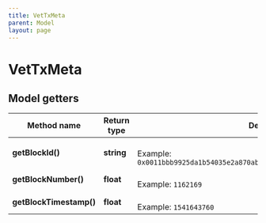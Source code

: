 ```yaml
---
title: VetTxMeta
parent: Model
layout: page
---
```


# VetTxMeta

## Model getters

Method name | Return type | Description | Notes
------------ | ------------- | ------------- | -------------
**getBlockId()** | **string** |  <br>Example: `0x0011bbb9925da1b54035e2a870abe336bc79a3b083303646b87a3315c11c963b` | [optional]
**getBlockNumber()** | **float** |  <br>Example: `1162169` | [optional]
**getBlockTimestamp()** | **float** |  <br>Example: `1541643760` | [optional]

